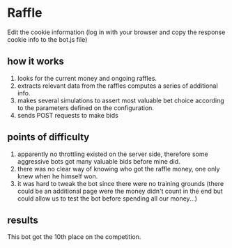 # Raffle

Edit the cookie information (log in with your browser and copy the response cookie info to the bot.js file)


## how it works

1. looks for the current money and ongoing raffles.
1. extracts relevant data from the raffles computes a series of additional info.
1. makes several simulations to assert most valuable bet choice according to the parameters defined on the configuration.
1. sends POST requests to make bids


## points of difficulty

1. apparently no throttling existed on the server side, therefore some aggressive bots got many valuable bids before mine did.
1. there was no clear way of knowing who got the raffle money, one only knew when he himself won.
1. it was hard to tweak the bot since there were no training grounds (there could be an additional page were the money didn't count in the end but could allow us to test the bot before spending all our money...)



## results

This bot got the 10th place on the competition.

